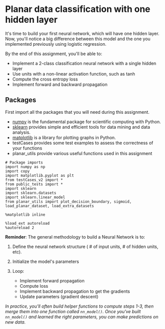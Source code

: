 # Planar data classification with one hidden layer

It's time to build your first neural network, which will have one hidden layer. Now, you'll notice a big difference between this model and the one you implemented previously using logistic regression.

By the end of this assignment, you'll be able to:

- Implement a 2-class classification neural network with a single hidden layer
- Use units with a non-linear activation function, such as tanh
- Compute the cross entropy loss
- Implement forward and backward propagation

## Packages

First import all the packages that you will need during this assignment.

- [numpy](https://www.numpy.org/) is the fundamental package for scientific computing with Python.
- [sklearn](http://scikit-learn.org/stable/) provides simple and efficient tools for data mining and data analysis. 
- [matplotlib](http://matplotlib.org) is a library for plotting graphs in Python.
- testCases provides some test examples to assess the correctness of your functions
- planar_utils provide various useful functions used in this assignment

```
# Package imports
import numpy as np
import copy
import matplotlib.pyplot as plt
from testCases_v2 import *
from public_tests import *
import sklearn
import sklearn.datasets
import sklearn.linear_model
from planar_utils import plot_decision_boundary, sigmoid, load_planar_dataset, load_extra_datasets

%matplotlib inline

%load_ext autoreload
%autoreload 2
```

**Reminder**: The general methodology to build a Neural Network is to:
    
1. Define the neural network structure ( # of input units,  # of hidden units, etc). 
    
2. Initialize the model's parameters
    
3. Loop:

   - Implement forward propagation
   - Compute loss
   - Implement backward propagation to get the gradients
   - Update parameters (gradient descent)

*In practice, you'll often build helper functions to compute steps 1-3, then merge them into one function called `nn_model()`. 
Once you've built `nn_model()` and learned the right parameters, you can make predictions on new data.* 

